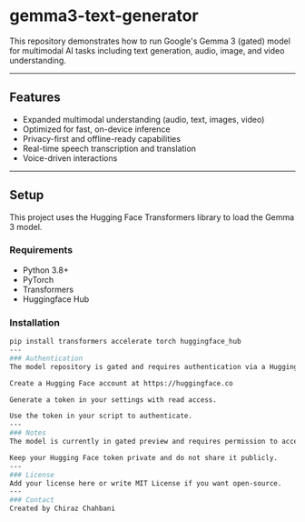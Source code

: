 # gemma3-text-generator

This repository demonstrates how to run Google's Gemma 3 (gated) model for multimodal AI tasks including text generation, audio, image, and video understanding.

---

## Features

- Expanded multimodal understanding (audio, text, images, video)
- Optimized for fast, on-device inference
- Privacy-first and offline-ready capabilities
- Real-time speech transcription and translation
- Voice-driven interactions

---

## Setup

This project uses the Hugging Face Transformers library to load the Gemma 3 model.

### Requirements

- Python 3.8+
- PyTorch
- Transformers
- Huggingface Hub

### Installation

```bash
pip install transformers accelerate torch huggingface_hub
---
### Authentication
The model repository is gated and requires authentication via a Hugging Face token.

Create a Hugging Face account at https://huggingface.co

Generate a token in your settings with read access.

Use the token in your script to authenticate.
---
### Notes
The model is currently in gated preview and requires permission to access.

Keep your Hugging Face token private and do not share it publicly.
---
### License
Add your license here or write MIT License if you want open-source.
---
### Contact
Created by Chiraz Chahbani
